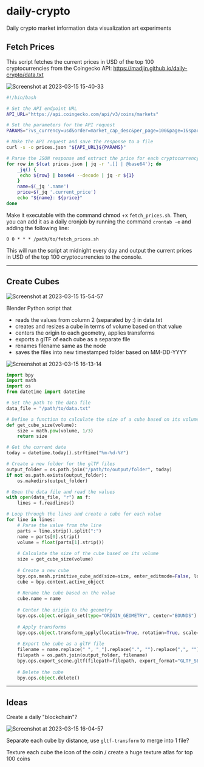 # daily-crypto

Daily crypto market information data visualization art experiments


## Fetch Prices


This script fetches the current prices in USD of the top 100 cryptocurrencies from the Coingecko API: https://madjin.github.io/daily-crypto/data.txt


![Screenshot at 2023-03-15 15-40-33](https://user-images.githubusercontent.com/32600939/225433892-1770d224-28d6-4a8b-bd5e-6ebc27317afe.png)

```bash
#!/bin/bash

# Set the API endpoint URL
API_URL="https://api.coingecko.com/api/v3/coins/markets"

# Set the parameters for the API request
PARAMS="?vs_currency=usd&order=market_cap_desc&per_page=100&page=1&sparkline=false"

# Make the API request and save the response to a file
curl -s -o prices.json "${API_URL}${PARAMS}"

# Parse the JSON response and extract the price for each cryptocurrency
for row in $(cat prices.json | jq -r '.[] | @base64'); do
    _jq() {
     echo ${row} | base64 --decode | jq -r ${1}
    }
    name=$(_jq '.name')
    price=$(_jq '.current_price')
    echo "${name}: ${price}"
done
```

Make it executable with the command chmod +x `fetch_prices.sh`. Then, you can add it as a daily cronjob by running the command `crontab -e` and adding the following line:

`0 0 * * * /path/to/fetch_prices.sh`

This will run the script at midnight every day and output the current prices in USD of the top 100 cryptocurrencies to the console.

---

## Create Cubes

![Screenshot at 2023-03-15 15-54-57](https://user-images.githubusercontent.com/32600939/225433937-1b167902-9b44-438a-9501-6bc48fc00b41.png)

Blender Python script that

- reads the values from column 2 (separated by :) in data.txt
- creates and resizes a cube in terms of volume based on that value
- centers the origin to each geometry, applies transforms
- exports a glTF of each cube as a separate file
- renames filename same as the node
- saves the files into new timestamped folder based on MM-DD-YYYY

![Screenshot at 2023-03-15 16-13-14](https://user-images.githubusercontent.com/32600939/225433977-a5c93666-4d1c-4c62-8608-7bb559010f11.png)


```python
import bpy
import math
import os
from datetime import datetime

# Set the path to the data file
data_file = "/path/to/data.txt"

# Define a function to calculate the size of a cube based on its volume
def get_cube_size(volume):
    size = math.pow(volume, 1/3)
    return size

# Get the current date
today = datetime.today().strftime("%m-%d-%Y")

# Create a new folder for the glTF files
output_folder = os.path.join("/path/to/output/folder", today)
if not os.path.exists(output_folder):
    os.makedirs(output_folder)

# Open the data file and read the values
with open(data_file, "r") as f:
    lines = f.readlines()

# Loop through the lines and create a cube for each value
for line in lines:
    # Parse the value from the line
    parts = line.strip().split(":")
    name = parts[0].strip()
    volume = float(parts[1].strip())
    
    # Calculate the size of the cube based on its volume
    size = get_cube_size(volume)
    
    # Create a new cube
    bpy.ops.mesh.primitive_cube_add(size=size, enter_editmode=False, location=(0, 0, 0))
    cube = bpy.context.active_object
    
    # Rename the cube based on the value
    cube.name = name
    
    # Center the origin to the geometry
    bpy.ops.object.origin_set(type="ORIGIN_GEOMETRY", center="BOUNDS")
    
    # Apply transforms
    bpy.ops.object.transform_apply(location=True, rotation=True, scale=True)
    
    # Export the cube as a glTF file
    filename = name.replace(" ", "_").replace(".", "").replace(",", "").replace("(", "").replace(")", "") + ".gltf"
    filepath = os.path.join(output_folder, filename)
    bpy.ops.export_scene.gltf(filepath=filepath, export_format="GLTF_SEPARATE", export_apply=True)
    
    # Delete the cube
    bpy.ops.object.delete()
```

---

## Ideas

Create a daily "blockchain"?

![Screenshot at 2023-03-15 16-04-57](https://user-images.githubusercontent.com/32600939/225434181-76f8d8a7-6c69-45b9-b88c-575643d6e309.png)

Separate each cube by distance, use `gltf-transform` to merge into 1 file?

Texture each cube the icon of the coin / create a huge texture atlas for top 100 coins

